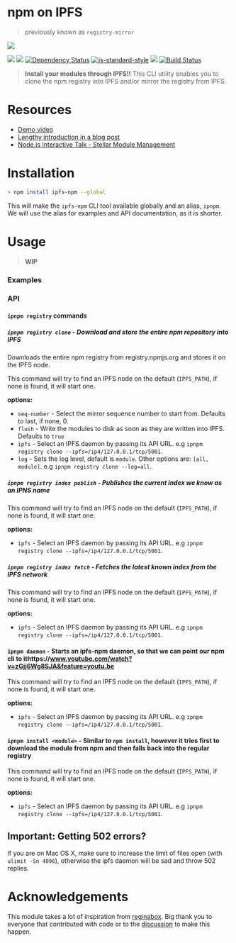 npm on IPFS
===========

> previously known as `registry-mirror`

![](/img/ip-npm-small.png)

[![](https://img.shields.io/badge/made%20by-Protocol%20Labs-blue.svg?style=flat-square)](http://ipn.io)
[![](https://img.shields.io/badge/freenode-%23ipfs-blue.svg?style=flat-square)](http://webchat.freenode.net/?channels=%23ipfs)
[![Dependency Status](https://david-dm.org/diasdavid/registry-mirror.svg?style=flat-square)](https://david-dm.org/diasdavid/registry-mirror)
[![js-standard-style](https://img.shields.io/badge/code%20style-standard-brightgreen.svg?style=flat-square)](https://github.com/feross/standard)
![](https://img.shields.io/badge/coverage-76%25-yellow.svg?style=flat-square)
[![Build Status](https://img.shields.io/travis/diasdavid/registry-mirror/master.svg?style=flat-square)](https://travis-ci.org/diasdavid/registry-mirror)

> **Install your modules through IPFS!!** This CLI utility enables you to clone the npm registry into IPFS and/or mirror the registry from IPFS.

# Resources

- [Demo video](https://vimeo.com/147968322)
- [Lengthy introduction in a blog post](http://daviddias.me/blog/stellar-module-management/)
- [Node.js Interactive Talk - Stellar Module Management](https://www.youtube.com/watch?v=-S-Tc7Gl8FM)

# Installation

```bash
> npm install ipfs-npm --global
```

This will make the `ipfs-npm` CLI tool available globally and an alias, `ipnpm`. We will use the alias for examples and API documentation, as it is shorter.

# Usage

> **WIP**

### Examples

### API

#### `ipnpm registry` commands

##### `ipnpm registry clone` - Download and store the entire npm repository into IPFS

Downloads the entire npm registry from registry.npmjs.org and stores it on the IPFS node. 

This command will try to find an IPFS node on the default (`IPFS_PATH`), if none is found, it will start one.

**options:**
  - `seq-number` - Select the mirror sequence number to start from. Defaults to last, if none, 0.
  - `flush` - Write the modules to disk as soon as they are written into IPFS. Defaults to `true`
  - `ipfs` - Select an IPFS daemon by passing its API URL. e.g `ipnpm registry clone --ipfs=/ip4/127.0.0.1/tcp/5001`.
  - `log` - Sets the log level, default is `module`. Other options are: `[all, module]`. e.g `ipnpm registry clone --log=all`.

##### `ipnpm registry index publish` - Publishes the current index we know as an IPNS name

This command will try to find an IPFS node on the default (`IPFS_PATH`), if none is found, it will start one.

**options:**
  - `ipfs` - Select an IPFS daemon by passing its API URL. e.g `ipnpm registry clone --ipfs=/ip4/127.0.0.1/tcp/5001`.

##### `ipnpm registry index fetch` - Fetches the latest known index from the IPFS network

This command will try to find an IPFS node on the default (`IPFS_PATH`), if none is found, it will start one.

**options:**
  - `ipfs` - Select an IPFS daemon by passing its API URL. e.g `ipnpm registry clone --ipfs=/ip4/127.0.0.1/tcp/5001`.

#### `ipnpm daemon` - Starts an ipfs-npm daemon, so that we can point our npm cli to ithttps://www.youtube.com/watch?v=zGjj6Wg8SJA&feature=youtu.be

This command will try to find an IPFS node on the default (`IPFS_PATH`), if none is found, it will start one.

**options:**
  - `ipfs` - Select an IPFS daemon by passing its API URL. e.g `ipnpm registry clone --ipfs=/ip4/127.0.0.1/tcp/5001`.

#### `ipnpm install <module>` - Similar to `npm install`, however it tries first to download the module from npm and then falls back into the regular registry

This command will try to find an IPFS node on the default (`IPFS_PATH`), if none is found, it will start one.

**options:**
  - `ipfs` - Select an IPFS daemon by passing its API URL. e.g `ipnpm registry clone --ipfs=/ip4/127.0.0.1/tcp/5001`.

## Important: Getting 502 errors?

If you are on Mac OS X, make sure to increase the limit of files open (with `ulimit -Sn 4096`), otherwise the ipfs daemon will be sad and throw 502 replies.

# Acknowledgements

This module takes a lot of inspiration from [reginabox](https://www.npmjs.com/package/reginabox). Big thank you to everyone that contributed with code or to the [discussion](https://github.com/ipfs/notes/issues/2) to make this happen.
